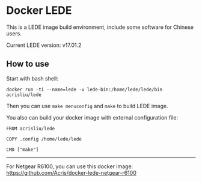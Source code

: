 # Docker LEDE
This is a LEDE image build environment, include some software for Chinese users.

Current LEDE version: v17.01.2

## How to use
Start with bash shell:
```shell
docker run -ti --name=lede -v lede-bin:/home/lede/lede/bin acrisliu/lede
```
Then you can use `make menuconfig` and `make` to build LEDE image.

You also can build your docker image with external configuration file:

```
FROM acrisliu/lede

COPY .config /home/lede/lede

CMD ["make"]
```

---

For Netgear R6100, you can use this docker image: https://github.com/Acris/docker-lede-netgear-r6100
